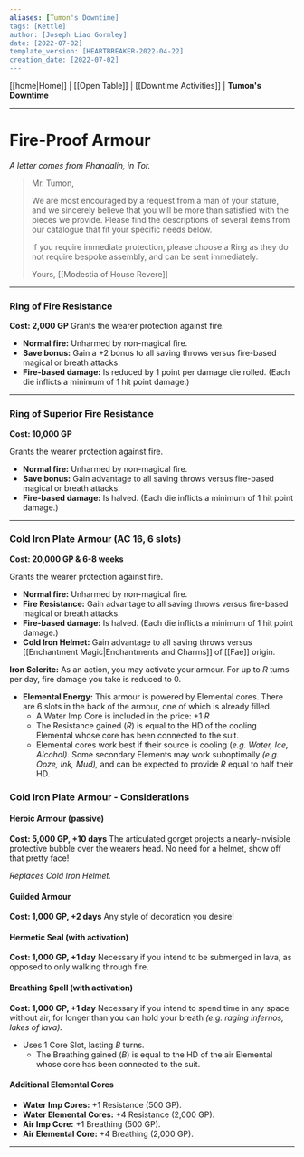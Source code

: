 ```yaml
---
aliases: [Tumon's Downtime]
tags: [Kettle]
author: [Joseph Liao Gormley]
date: [2022-07-02]
template_version: [HEARTBREAKER-2022-04-22]
creation_date: [2022-07-02]
---
```

<!-- Home | Character Creation | -->
[[home|Home]] | [[Open Table]] | [[Downtime Activities]] | **Tumon's Downtime**
___
# Fire-Proof Armour
*A letter comes from Phandalin, in Tor.*

> Mr. Tumon,
> 
> We are most encouraged by a request from a man of your stature, and we sincerely believe that you will be more than satisfied with the pieces we provide. Please find the descriptions of several items from our catalogue that fit your specific needs below.
> 
> If you require immediate protection, please choose a Ring as they do not require bespoke assembly, and can be sent immediately.
> 
> Yours,
> [[Modestia of House Revere]]
> 

___
### **Ring of Fire Resistance**
**Cost: 2,000 GP**
Grants the wearer protection against fire.
- **Normal fire:** Unharmed by non-magical fire.
- **Save bonus:** Gain a +2 bonus to all saving throws versus fire-based magical or breath attacks.
- **Fire-based damage:** Is reduced by 1 point per damage die rolled. (Each die inflicts a minimum of 1 hit point damage.)
___
### **Ring of Superior Fire Resistance**
**Cost: 10,000 GP**

Grants the wearer protection against fire.
- **Normal fire:** Unharmed by non-magical fire.
- **Save bonus:** Gain advantage to all saving throws versus fire-based magical or breath attacks.
- **Fire-based damage:** Is halved. (Each die inflicts a minimum of 1 hit point damage.)
___
### **Cold Iron Plate Armour** (AC 16, 6 slots)
**Cost: 20,000 GP & 6-8 weeks**

Grants the wearer protection against fire.
- **Normal fire:** Unharmed by non-magical fire.
- **Fire Resistance:** Gain advantage to all saving throws versus fire-based magical or breath attacks.
- **Fire-based damage:** Is halved. (Each die inflicts a minimum of 1 hit point damage.)
- **Cold Iron Helmet:** Gain advantage to all saving throws versus [[Enchantment Magic|Enchantments and Charms]] of [[Fae]] origin.

**Iron Sclerite:** As an action, you may activate your armour. For up to $R$ turns per day, fire damage you take is reduced to 0.
- **Elemental Energy:** This armour is powered by Elemental cores. There are 6 slots in the back of the armour, one of which is already filled.
	- A Water Imp Core is included in the price: +1 $R$
	- The Resistance gained ($R$) is equal to the HD of the cooling Elemental whose core has been connected to the suit.
	- Elemental cores work best if their source is cooling (*e.g. Water, Ice, Alcohol).* Some secondary Elements may work suboptimally *(e.g. Ooze, Ink, Mud),* and can be expected to provide $R$ equal to half their HD.

### Cold Iron Plate Armour - Considerations
#### Heroic Armour (passive)
**Cost: 5,000 GP, +10 days**
The articulated gorget projects a nearly-invisible protective bubble over the wearers head. No need for a helmet, show off that pretty face!

*Replaces Cold Iron Helmet.*

#### Guilded Armour
**Cost: 1,000 GP, +2 days**
Any style of decoration you desire!

#### Hermetic Seal (with activation)
**Cost: 1,000 GP, +1 day**
Necessary if you intend to be submerged in lava, as opposed to only walking through fire.

#### Breathing Spell (with activation) 
**Cost: 1,000 GP, +1 day**
Necessary if you intend to spend time in any space without air, for longer than you can hold your breath *(e.g. raging infernos, lakes of lava).*
- Uses 1 Core Slot, lasting $B$ turns.
	- The Breathing gained ($B$) is equal to the HD of the air Elemental whose core has been connected to the suit.

#### Additional Elemental Cores
- **Water Imp Cores:** +1 Resistance (500 GP).
- **Water Elemental Cores:** +4 Resistance (2,000 GP).
- **Air Imp Core:** +1 Breathing (500 GP).
- **Air Elemental Core:** +4 Breathing (2,000 GP).


___
<!--*See also:* 
*References:*
*Source:* -->
<!-- Sources, read more, links, etc. -->
<!-- *Source: Entry by [[Mike Maxin]].* -->
<!-- Leave an empty line at the end, otherwise Exporter complains. -->
